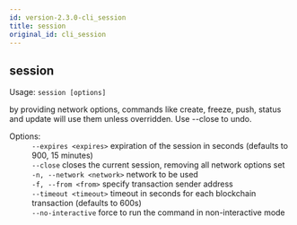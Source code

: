 ```yaml
---
id: version-2.3.0-cli_session
title: session
original_id: cli_session
---
```


<div class="cli-command"><h2 class="cli-title">session</h2><p class="cli-usage">Usage: <code>session [options]</code></p><p>by providing network options, commands like create, freeze, push, status and update will use them unless overridden. Use --close to undo.<br/></p><dl><dt><span>Options:</span></dt><dd><div><code>--expires &lt;expires&gt;</code> expiration of the session in seconds (defaults to 900, 15 minutes)</div><div><code>--close</code> closes the current session, removing all network options set</div><div><code>-n, --network &lt;network&gt;</code> network to be used</div><div><code>-f, --from &lt;from&gt;</code> specify transaction sender address</div><div><code>--timeout &lt;timeout&gt;</code> timeout in seconds for each blockchain transaction (defaults to 600s)</div><div><code>--no-interactive</code> force to run the command in non-interactive mode</div></dd></dl></div>
